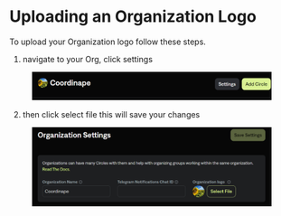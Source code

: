 # Uploading an Organization Logo

To upload your Organization logo follow these steps.

1. navigate to your Org, click settings

<figure><img src="../../../.gitbook/assets/image (51).png" alt=""><figcaption></figcaption></figure>

2. then click select file this will save your changes

<figure><img src="../../../.gitbook/assets/image (59).png" alt=""><figcaption></figcaption></figure>
